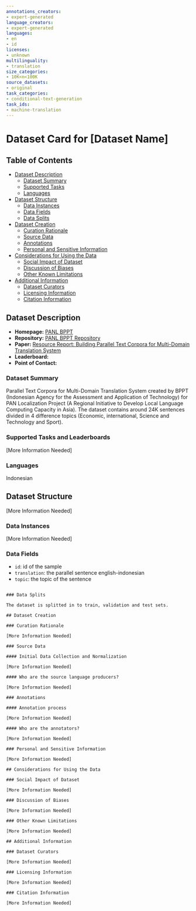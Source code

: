 ```yaml
---
annotations_creators:
- expert-generated
language_creators:
- expert-generated
languages:
- en
- id
licenses:
- unknown
multilinguality: 
- translation
size_categories:
- 10K<n<100K
source_datasets:
- original
task_categories:
- conditional-text-generation
task_ids:
- machine-translation
---
```


# Dataset Card for [Dataset Name]

## Table of Contents
- [Dataset Description](#dataset-description)
  - [Dataset Summary](#dataset-summary)
  - [Supported Tasks](#supported-tasks-and-leaderboards)
  - [Languages](#languages)
- [Dataset Structure](#dataset-structure)
  - [Data Instances](#data-instances)
  - [Data Fields](#data-instances)
  - [Data Splits](#data-instances)
- [Dataset Creation](#dataset-creation)
  - [Curation Rationale](#curation-rationale)
  - [Source Data](#source-data)
  - [Annotations](#annotations)
  - [Personal and Sensitive Information](#personal-and-sensitive-information)
- [Considerations for Using the Data](#considerations-for-using-the-data)
  - [Social Impact of Dataset](#social-impact-of-dataset)
  - [Discussion of Biases](#discussion-of-biases)
  - [Other Known Limitations](#other-known-limitations)
- [Additional Information](#additional-information)
  - [Dataset Curators](#dataset-curators)
  - [Licensing Information](#licensing-information)
  - [Citation Information](#citation-information)

## Dataset Description

- **Homepage:** [PANL BPPT](http://digilib.bppt.go.id/sampul/p92-budiono.pdf)
- **Repository:** [PANL BPPT Repository](https://github.com/cahya-wirawan/indonesian-language-models/raw/master/data/BPPTIndToEngCorpusHalfM.zip)
- **Paper:** [Resource Report: Building Parallel Text Corpora for Multi-Domain Translation System](http://digilib.bppt.go.id/sampul/p92-budiono.pdf)
- **Leaderboard:**
- **Point of Contact:**

### Dataset Summary
Parallel Text Corpora for Multi-Domain Translation System created by BPPT (Indonesian Agency for the Assessment and 
Application of Technology) for PAN Localization Project (A Regional Initiative to Develop Local Language Computing 
Capacity in Asia). The dataset contains around 24K sentences divided in 4 difference topics (Economic, international,
Science and Technology and Sport).
### Supported Tasks and Leaderboards

[More Information Needed]

### Languages

Indonesian

## Dataset Structure

[More Information Needed]

### Data Instances

[More Information Needed]

### Data Fields
- `id`: id of the sample
- `translation`: the parallel sentence english-indonesian
- `topic`: the topic of the sentence

```

### Data Splits

The dataset is splitted in to train, validation and test sets.

## Dataset Creation

### Curation Rationale

[More Information Needed]

### Source Data

#### Initial Data Collection and Normalization

[More Information Needed]

#### Who are the source language producers?

[More Information Needed]

### Annotations

#### Annotation process

[More Information Needed]

#### Who are the annotators?

[More Information Needed]

### Personal and Sensitive Information

[More Information Needed]

## Considerations for Using the Data

### Social Impact of Dataset

[More Information Needed]

### Discussion of Biases

[More Information Needed]

### Other Known Limitations

[More Information Needed]

## Additional Information

### Dataset Curators

[More Information Needed]

### Licensing Information

[More Information Needed]

### Citation Information

[More Information Needed]
